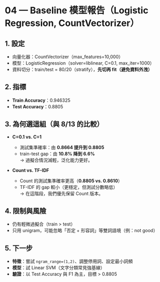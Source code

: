# 04 — Baseline 模型報告（Logistic Regression, CountVectorizer）

## 1. 設定
- 向量化器：CountVectorizer（max_features=10,000）
- 模型：LogisticRegression（solver=liblinear, C=0.1, max_iter=1000）
- 資料切分：train/test = 80/20（stratify），**先切再 fit（避免資料外洩）**

## 2. 指標
- **Train Accuracy**：0.946325
- **Test  Accuracy**：0.8805


## 3. 為何選這組（與 8/13 的比較）
- **C=0.1 vs. C=1**  
  - 測試集準確率：由 **0.8664 提升到 0.8805**  
  - train-test gap：由 **10.8% 降到 6.6%**  
  → 過擬合情況減輕，泛化能力更好。

- **Count vs. TF-IDF**  
  - Count 的測試集準確率更高（**0.8805 vs. 0.8610**）  
  - TF-IDF 的 gap 較小（更穩定，但測試分數略低）  
  → 在這階段，我們優先保留 Count 版本。

## 4. 限制與風險
- 仍有輕微過擬合（train > test）
- 只用 unigram，可能忽略「否定 + 形容詞」等雙詞語境（例：not good）

## 5. 下一步
- **特徵**：嘗試 `ngram_range=(1,2)`、調整停用詞、設定最小詞頻
- **模型**：試 Linear SVM（文字分類常見強基線）
- **驗證**：以 Test Accuracy 與 F1 為主，目標 > 0.8805
